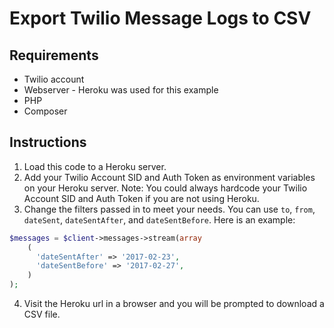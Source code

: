 # Export Twilio Message Logs to CSV

## Requirements

* Twilio account
* Webserver - Heroku was used for this example
* PHP
* Composer

## Instructions

1. Load this code to a Heroku server.
2. Add your Twilio Account SID and Auth Token as environment variables on your Heroku server. Note: You could always hardcode your Twilio Account SID and Auth Token if you are not using Heroku.
3. Change the filters passed in to meet your needs. You can use `to`, `from`, `dateSent`, `dateSentAfter`, and `dateSentBefore`. Here is an example:

```php
$messages = $client->messages->stream(array
    (   
      'dateSentAfter' => '2017-02-23', 
      'dateSentBefore' => '2017-02-27',
    )
);
```

4. Visit the Heroku url in a browser and you will be prompted to download a CSV file.
